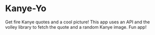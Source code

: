 # Kanye-Yo
Get fire Kanye quotes and a cool picture! This app uses an API and the volley library to fetch the quote and a random Kanye image. Fun app!
